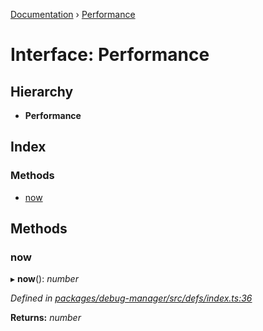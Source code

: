 [Documentation](../README.md) › [Performance](performance.md)

# Interface: Performance

## Hierarchy

* **Performance**

## Index

### Methods

* [now](performance.md#now)

## Methods

###  now

▸ **now**(): *number*

*Defined in [packages/debug-manager/src/defs/index.ts:36](https://github.com/badbatch/graphql-box/blob/85ed3ddc/packages/debug-manager/src/defs/index.ts#L36)*

**Returns:** *number*
